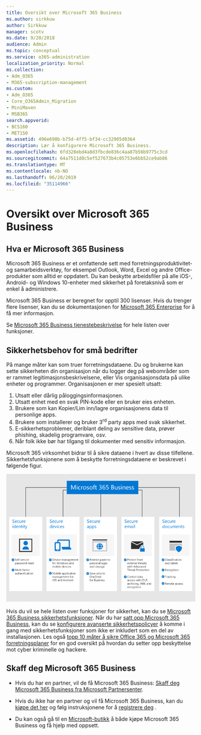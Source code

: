 ```yaml
---
title: Oversikt over Microsoft 365 Business
ms.author: sirkkuw
author: Sirkkuw
manager: scotv
ms.date: 9/20/2018
audience: Admin
ms.topic: conceptual
ms.service: o365-administration
localization_priority: Normal
ms.collection:
- Adm_O365
- M365-subscription-management
ms.custom:
- Adm_O365
- Core_O365Admin_Migration
- MiniMaven
- MSB365
search.appverid:
- BCS160
- MET150
ms.assetid: 496e690b-b75d-4ff5-bf34-cc32905d0364
description: Lær å konfigurere Microsoft 365 Business.
ms.openlocfilehash: 6fd328ebd4a8d3fbcde836c4aa87b56b9775c3cd
ms.sourcegitcommit: 64a7511d8c5ef527673b4c05753e6bb52ce9ab86
ms.translationtype: MT
ms.contentlocale: nb-NO
ms.lasthandoff: 06/20/2019
ms.locfileid: "35114966"
---
```

# <a name="overview-of-microsoft-365-business"></a>Oversikt over Microsoft 365 Business

## <a name="what-is-microsoft-365-business"></a>Hva er Microsoft 365 Business

Microsoft 365 Business er et omfattende sett med forretningsproduktivitet- og samarbeidsverktøy, for eksempel Outlook, Word, Excel og andre Office-produkter som alltid er oppdatert. Du kan beskytte arbeidsfiler på alle iOS-, Android- og Windows 10-enheter med sikkerhet på foretaksnivå som er enkel å administrere.
  
Microsoft 365 Business er beregnet for opptil 300 lisenser. Hvis du trenger flere lisenser, kan du se dokumentasjonen for [Microsoft 365 Enterprise](https://go.microsoft.com/fwlink/p/?linkid=860986) for å få mer informasjon.

Se [Microsoft 365 Business tjenestebeskrivelse](https://docs.microsoft.com/office365/servicedescriptions/microsoft-365-business-service-description) for hele listen over funksjoner.
  
## <a name="small-business-security-needs"></a>Sikkerhetsbehov for små bedrifter

På mange måter kan som truer forretningsdataene. Du og brukerne kan sette sikkerheten din organisasjon når du logger deg på webområder som er rammet legitimasjonsbeskrivelsene, eller Vis organisasjonsdata på ulike enheter og programmer. Organisasjonen er mer spesielt utsatt:

1. Utsatt eller dårlig påloggingsinformasjonen.
2. Utsatt enhet med en svak PIN-kode eller en bruker eies enheten.
3. Brukere som kan Kopier/Lim inn/lagre organisasjonens data til personlige apps.
4. Brukere som installerer og bruker 3<sup>rd</sup> party apps med svak sikkerhet.
5. E-sikkerhetsproblemer, deriblant deling av sensitive data, prøver phishing, skadelig programvare, osv.
6. Når folk ikke bør har tilgang til dokumenter med sensitiv informasjon.

Microsoft 365 virksomhet bidrar til å sikre dataene i hvert av disse tilfellene. Sikkerhetsfunksjonene som å beskytte forretningsdataene er beskrevet i følgende figur.

![Figur som viser hvordan M365B beskytter din virksomhet.](media/m365businessvalueadd.png)

Hvis du vil se hele listen over funksjoner for sikkerhet, kan du se [Microsoft 365 Business sikkerhetsfunksjoner](security-features.md). Når du har [satt opp Microsoft 365 Business](set-up.md), kan du se [konfigurere avanserte sikkerhetspolicyer](set-up-advanced-security.md) å komme i gang med sikkerhetsfunksjoner som ikke er inkludert som en del av installasjonen. Les også [topp 10 måter å sikre Office 365 og Microsoft 365 forretningsplaner](https://docs.microsoft.com/office365/admin/security-and-compliance/secure-your-business-data) for en god oversikt på hvordan du setter opp beskyttelse mot cyber kriminelle og hackere.

## <a name="get-microsoft-365-business"></a>Skaff deg Microsoft 365 Business

- Hvis du har en partner, vil de få Microsoft 365 Business: [Skaff deg Microsoft 365 Business fra Microsoft Partnersenter](get-microsoft-365-business.md#get-microsoft-365-business-from-microsoft-partner-center).

- Hvis du ikke har en partner og vil få Microsoft 365 Business, kan du [kjøpe det her](https://www.microsoft.com/microsoft-365/business) og følg instruksjonene for å [registrere deg](sign-up.md) .

- Du kan også gå til en [Microsoft-butikk](https://www.microsoft.com/en-us/store/locations/find-a-store?icid=en-us_UF_FAS) å både kjøpe Microsoft 365 Business og få hjelp med oppsett.